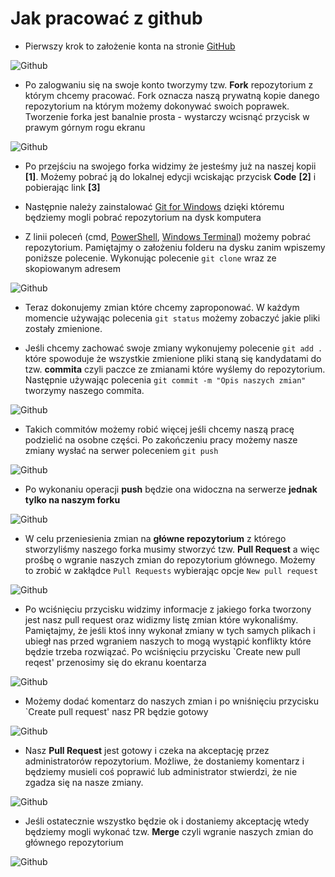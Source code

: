 # Jak pracować z github

- Pierwszy krok to założenie konta na stronie [GitHub](http://www.github.com/)

![Github](https://github.com/maciejk1984/boneIO/blob/main/.resources/github.png?raw=true)

- Po zalogwaniu się na swoje konto tworzymy tzw. **Fork** repozytorium z którym chcemy pracować. Fork oznacza naszą prywatną kopie danego repozytorium na którym możemy dokonywać swoich poprawek. Tworzenie forka jest banalnie prosta - wystarczy wcisnąć przycisk w prawym górnym rogu ekranu

![Github](https://github.com/maciejk1984/boneIO/blob/main/.resources/fork.png?raw=true)

- Po przejściu na swojego forka widzimy że jesteśmy już na naszej kopii **[1]**. Możemy pobrać ją do lokalnej edycji wciskając przycisk **Code** **[2]** i pobierając link **[3]**

- Następnie należy zainstalować [Git for Windows](https://gitforwindows.org/) dzięki któremu będziemy mogli pobrać repozytorium na dysk komputera

- Z linii poleceń (cmd, [PowerShell](https://github.com/PowerShell/PowerShell/releases), [Windows Terminal](https://github.com/microsoft/terminal/releases)) możemy pobrać repozytorium. Pamiętajmy o założeniu folderu na dysku zanim wpiszemy poniższe polecenie. Wykonując polecenie `git clone` wraz ze skopiowanym adresem

![Github](https://github.com/maciejk1984/boneIO/blob/main/.resources/clone.png?raw=true)

- Teraz dokonujemy zmian które chcemy zaproponować. W każdym momencie używając polecenia `git status` możemy zobaczyć jakie pliki zostały zmienione.

- Jeśli chcemy zachować swoje zmiany wykonujemy polecenie `git add .` które spowoduje że wszystkie zmienione pliki staną się kandydatami do tzw. **commita** czyli paczce ze zmianami które wyślemy do repozytorium. Następnie używając polecenia `git commit -m "Opis naszych zmian"` tworzymy naszego commita. 

![Github](https://github.com/maciejk1984/boneIO/blob/main/.resources/commit.png?raw=true)

- Takich commitów możemy robić więcej jeśli chcemy naszą pracę podzielić na osobne części. Po zakończeniu pracy możemy nasze zmiany wysłać na serwer poleceniem `git push`

![Github](https://github.com/maciejk1984/boneIO/blob/main/.resources/push.png?raw=true)

- Po wykonaniu operacji **push** będzie ona widoczna na serwerze **jednak tylko na naszym forku**
  
![Github](https://github.com/maciejk1984/boneIO/blob/main/.resources/after_push.png?raw=true)

- W celu przeniesienia zmian na **główne repozytorium** z którego stworzyliśmy naszego forka musimy stworzyć tzw. **Pull Request** a więc prośbę o wgranie naszych zmian do repozytorium głównego. Możemy to zrobić w zakłądce `Pull Requests` wybierając opcje `New pull request`

![Github](https://github.com/maciejk1984/boneIO/blob/main/.resources/pr_create.png?raw=true)

- Po wciśnięciu przycisku widzimy informacje z jakiego forka tworzony jest nasz pull request oraz widizmy listę zmian które wykonaliśmy. Pamiętajmy, że jeśli ktoś inny wykonał zmiany w tych samych plikach i ubiegł nas przed wgraniem naszych to mogą wystąpić konflikty które będzie trzeba rozwiązać. Po wciśnięciu przycisku `Create new pull reqest' przenosimy się do ekranu koentarza

![Github](https://github.com/maciejk1984/boneIO/blob/main/.resources/pr.png?raw=true)

- Możemy dodać komentarz do naszych zmian i po wniśnięciu przycisku `Create pull request' nasz PR będzie gotowy

![Github](https://github.com/maciejk1984/boneIO/blob/main/.resources/pr_comment.png?raw=true)

- Nasz **Pull Request** jest gotowy i czeka na akceptację przez administratorów repozytorium. Możliwe, że dostaniemy komentarz i będziemy musieli coś poprawić lub administrator stwierdzi, że nie zgadza się na nasze zmiany. 

![Github](https://github.com/maciejk1984/boneIO/blob/main/.resources/pr_final.png?raw=true)

- Jeśli ostatecznie wszystko będzie ok i dostaniemy akceptację wtedy będziemy mogli wykonać tzw. **Merge** czyli wgranie naszych zmian do głównego repozytorium

![Github](https://github.com/maciejk1984/boneIO/blob/main/.resources/merge.png?raw=true)

